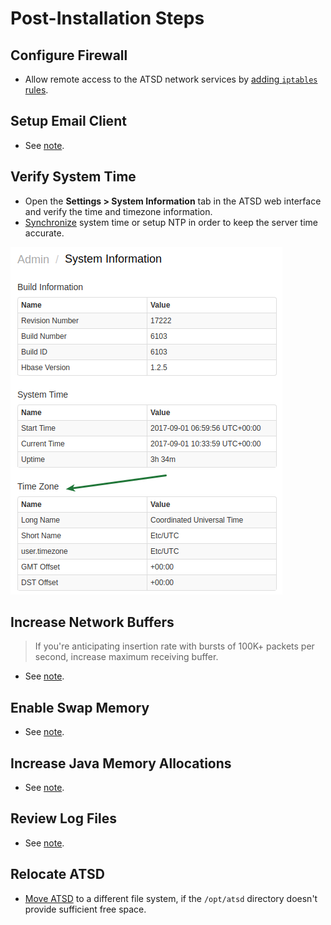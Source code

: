 # Post-Installation Steps

## Configure Firewall

* Allow remote access to the ATSD network services by [adding `iptables` rules](firewall.md).

## Setup Email Client

* See [note](../administration/mail-client.md).

## Verify System Time

* Open the **Settings > System Information** tab in the ATSD web interface and verify the
time and timezone information.
* [Synchronize](../administration/timezone.md#changing-the-time-zone) system time or setup NTP in order to keep the server time accurate.

![Server\_time](images/server_time.png)

## Increase Network Buffers

> If you're anticipating insertion rate with bursts of 100K+ packets per second,
increase maximum receiving buffer.

* See [note](../administration/networking-settings.md).

## Enable Swap Memory

* See [note](../administration/enabling-swap-space.md).

## Increase Java Memory Allocations

* See [note](../administration/allocating-memory.md).

## Review Log Files

* See [note](../administration/logging.md).

## Relocate ATSD

* [Move ATSD](relocation.md) to a different file system, if the `/opt/atsd` directory doesn't provide sufficient free space.

